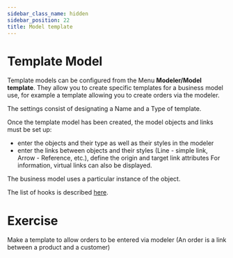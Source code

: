 ```yaml
---
sidebar_class_name: hidden
sidebar_position: 22
title: Model template
---
```


Template Model  
====================

Template models can be configured from the Menu **Modeler/Model template**. 
They allow you to create specific templates for a business model use, for example a template allowing you to create orders via the modeler.  

The settings consist of designating a Name and a Type of template. 

Once the template model has been created, the model objects and links must be set up: 
- enter the objects and their type as well as their styles in the modeler
- enter the links between objects and their styles (Line - simple link, Arrow - Reference, etc.), define the origin and target link attributes
For information, virtual links can also be displayed.

The business model uses a particular instance of the object.

The list of hooks is described [here](/docs/documentation/core/modeler-code-hooks).



Exercise
====================

Make a template to allow orders to be entered via modeler
(An order is a link between a product and a customer)